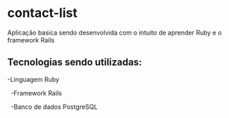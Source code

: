 # contact-list

Aplicação basica sendo desenvolvida com o intuito de aprender Ruby e o framework Rails

## Tecnologias sendo utilizadas:

-Linguagem Ruby

&nbsp;
-Framework Rails

&nbsp;
-Banco de dados PostgreSQL
